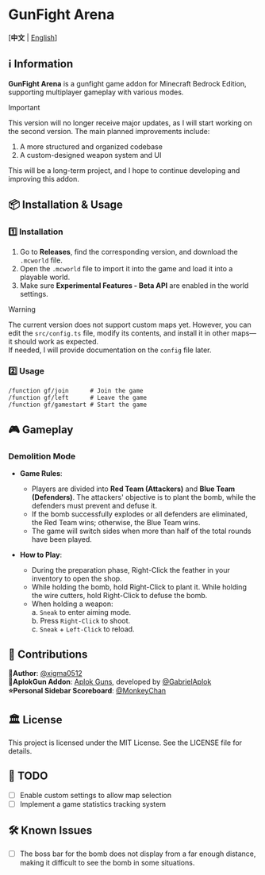 # GunFight Arena

[**中文** | [English](README_en.md)]

## ℹ️ Information

**GunFight Arena** is a gunfight game addon for Minecraft Bedrock Edition, supporting multiplayer gameplay with various modes.

> [!IMPORTANT]
> This version will no longer receive major updates, as I will start working on the second version. The main planned improvements include:  
>  
> 1. A more structured and organized codebase  
> 2. A custom-designed weapon system and UI  
>  
> This will be a long-term project, and I hope to continue developing and improving this addon.

## 📦 Installation & Usage

### 1️⃣ Installation

1. Go to **Releases**, find the corresponding version, and download the `.mcworld` file.  
2. Open the `.mcworld` file to import it into the game and load it into a playable world.  
3. Make sure **Experimental Features - Beta API** are enabled in the world settings.  

> [!WARNING]
> The current version does not support custom maps yet. However, you can edit the `src/config.ts` file, modify its contents, and install it in other maps—it should work as expected.\
> If needed, I will provide documentation on the `config` file later.  

### 2️⃣ Usage

```
/function gf/join      # Join the game
/function gf/left      # Leave the game
/function gf/gamestart # Start the game
```

## 🎮 Gameplay

### **Demolition Mode**

- **Game Rules**:
    - Players are divided into **Red Team (Attackers)** and **Blue Team (Defenders)**.
The attackers' objective is to plant the bomb, while the defenders must prevent and defuse it.
    - If the bomb successfully explodes or all defenders are eliminated, the Red Team wins; otherwise, the Blue Team wins.
    - The game will switch sides when more than half of the total rounds have been played.

- **How to Play**:
    - During the preparation phase, Right-Click the feather in your inventory to open the shop.
    - While holding the bomb, hold Right-Click to plant it. While holding the wire cutters, hold Right-Click to defuse the bomb.
    - When holding a weapon:\
        a. `Sneak` to enter aiming mode. \
        b. Press `Right-Click` to shoot. \
        c. `Sneak` + `Left-Click` to reload.

## 📜 Contributions

**👤Author**: [@xigma0512](https://github.com/xigma0512)  
**🎨AplokGun Addon**: [Aplok Guns](https://mcpedl.com/aplok-guns/), developed by [@GabrielAplok](https://github.com/gabriel-aplok/)  
**⭐Personal Sidebar Scoreboard**: [@MonkeyChan](https://www.youtube.com/@MonkeyChan118)  


## 🏛️ License
This project is licensed under the MIT License. See the LICENSE file for details.

## 📌 TODO
- [ ] Enable custom settings to allow map selection  
- [ ] Implement a game statistics tracking system  

## 🛠️ Known Issues
- [ ] The boss bar for the bomb does not display from a far enough distance, making it difficult to see the bomb in some situations.  